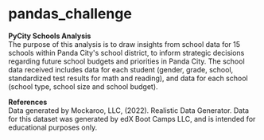 # pandas_challenge

**PyCity Schools Analysis** <br>
The purpose of this analysis is to draw insights from school data for 15 schools within Panda City's school district, to inform strategic decisions regarding future school budgets and priorities in Panda City. The school data received includes data for each student (gender, grade, school, standardized test results for math and reading), and data for each school (school type, school size and school budget).

**References** <br>
Data generated by Mockaroo, LLC, (2022). Realistic Data Generator. Data for this dataset was generated by edX Boot Camps LLC, and is intended for educational purposes only.
